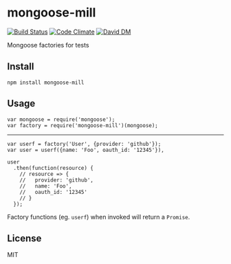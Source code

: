 # mongoose-mill

[![Build Status](https://travis-ci.org/nowk/mongoose-mill.js.svg?branch=master)](https://travis-ci.org/nowk/mongoose-mill.js)
[![Code Climate](https://codeclimate.com/github/nowk/mongoose-mill.js.png)](https://codeclimate.com/github/nowk/mongoose-mill.js)
[![David DM](https://david-dm.org/nowk/mongoose-mill.js.png)](https://david-dm.org/nowk/mongoose-mill.js)

Mongoose factories for tests

## Install

    npm install mongoose-mill

## Usage

    var mongoose = require('mongoose');
    var factory = require('mongoose-mill')(mongoose);

---

    var userf = factory('User', {provider: 'github'});
    var user = userf({name: 'Foo', oauth_id: '12345'}),

    user
      .then(function(resource) {
        // resource => {
        //   provider: 'github',
        //   name: 'Foo',
        //   oauth_id: '12345'
        // }
      });

Factory functions (eg. `userf`) when invoked will return a `Promise`.

## License

MIT
